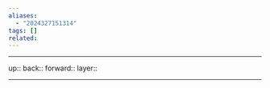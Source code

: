 ```yaml
---
aliases:
  - "2024327151314"
tags: []
related:
---
```




***

up:: 
back:: 
forward:: 
layer:: 

***
